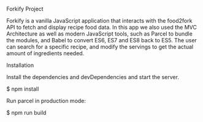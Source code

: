Forkify Project

Forkify is a vanilla JavaScript application that interacts with the food2fork API to fetch and display recipe food data. 
In this app we also used the MVC Architecture as well as modern JavaScript tools, such as Parcel to bundle the modules, and Babel to convert ES6, ES7 and ES8 back to ES5. The user can search for a specific recipe, and modify the servings to get the actual amount of ingredients needed.


Installation

Install the dependencies and devDependencies and start the server.

$ npm install

Run parcel in production mode:

$ npm run build
